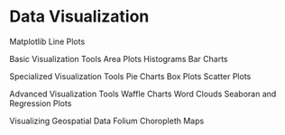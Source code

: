 # Data Visualization
Matplotlib
Line Plots

Basic Visualization Tools
Area Plots
Histograms
Bar Charts

Specialized Visualization Tools
Pie Charts
Box Plots
Scatter Plots

Advanced Visualization Tools
Waffle Charts
Word Clouds
Seaboran and Regression Plots

Visualizing Geospatial Data
Folium
Choropleth Maps

